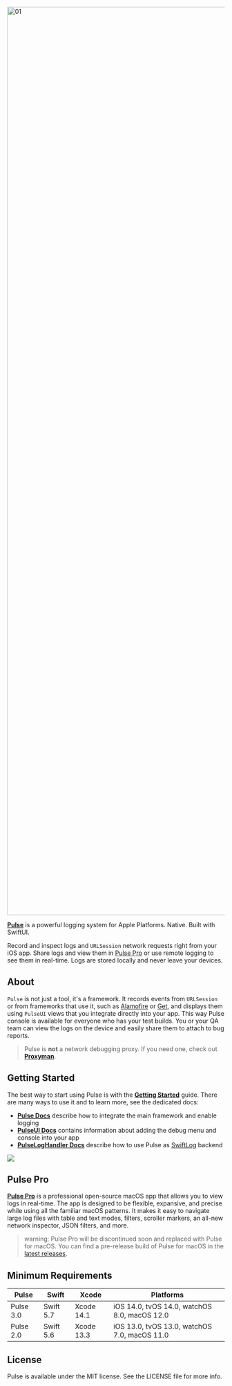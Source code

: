 <br/>

<img width="2100" alt="01" src="https://user-images.githubusercontent.com/1567433/214217085-9bb92b02-045c-4760-a914-e12d76669153.png">

[**Pulse**](https://kean.blog/pulse/home) is a powerful logging system for Apple Platforms. Native. Built with SwiftUI.

Record and inspect logs and `URLSession` network requests right from your iOS app. Share logs and view them in [Pulse Pro](https://kean.blog/pulse/pro) or use remote logging to see them in real-time. Logs are stored locally and never leave your devices.

## About

`Pulse` is not just a tool, it's a framework. It records events from `URLSession` or from frameworks that use it, such as [Alamofire](https://github.com/Alamofire/Alamofire) or [Get](https://github.com/kean/Get), and displays them using `PulseUI` views that you integrate directly into your app. This way Pulse console is available for everyone who has your test builds. You or your QA team can view the logs on the device and easily share them to attach to bug reports.

> Pulse is **not** a network debugging proxy. If you need one, check out [**Proxyman**](https://proxyman.io).

## Getting Started

The best way to start using Pulse is with the [**Getting Started**](https://kean-docs.github.io/pulse/documentation/pulse/gettingstarted) guide. There are many ways to use it and to learn more, see the dedicated docs: 

- [**Pulse Docs**](https://kean-docs.github.io/pulse/documentation/pulse/) describe how to integrate the main framework and enable logging
- [**PulseUI Docs**](https://kean-docs.github.io/pulseui/documentation/pulseui/) contains information about adding the debug menu and console into your app
- [**PulseLogHandler Docs**](https://kean-docs.github.io/pulseloghandler/documentation/pulseloghandler/) describe how to use Pulse as [SwiftLog](https://github.com/apple/swift-log) backend

<a href="https://kean.blog/pulse/home">
<img src="https://user-images.githubusercontent.com/1567433/184552639-cf6765df-b5af-416b-95d3-0204e32df9d6.png">
</a>

## Pulse Pro

[**Pulse Pro**](https://kean.blog/pulse/pro) is a professional open-source macOS app that allows you to view logs in real-time. The app is designed to be flexible, expansive, and precise while using all the familiar macOS patterns. It makes it easy to navigate large log files with table and text modes, filters, scroller markers, an all-new network inspector, JSON filters, and more.

> warning: Pulse Pro will be discontinued soon and replaced with Pulse for macOS. You can find a pre-release build of Pulse for macOS in the [latest releases](https://github.com/kean/Pulse/releases).

## Minimum Requirements

| Pulse      | Swift     | Xcode       | Platforms                                    |
|------------|-----------|-------------|----------------------------------------------|
| Pulse 3.0  | Swift 5.7 | Xcode 14.1  | iOS 14.0, tvOS 14.0, watchOS 8.0, macOS 12.0 |
| Pulse 2.0  | Swift 5.6 | Xcode 13.3  | iOS 13.0, tvOS 13.0, watchOS 7.0, macOS 11.0 |

## License

Pulse is available under the MIT license. See the LICENSE file for more info.
